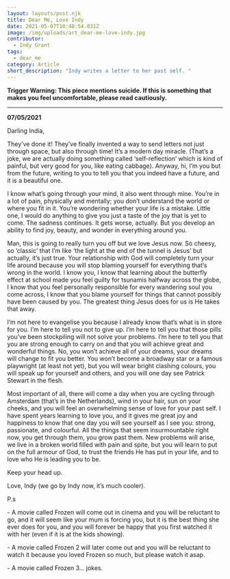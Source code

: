 ```yaml
---
layout: layouts/post.njk
title: Dear Me, Love Indy
date: 2021-05-07T10:48:54.031Z
image: /img/uploads/art_dear-me-love-indy.jpg
contributor:
  - Indy Grant
tags:
  - dear_me
category: Article
short_description: "Indy writes a letter to her past self. "
---
```

**Trigger Warning: This piece mentions suicide. If this is something that makes you feel uncomfortable, please read cautiously.** 

- - -

**07/05/2021**

Darling India, 

They’ve done it! They’ve finally invented a way to send letters not just through space, but also through time! It’s a modern day miracle. (That’s a joke, we are actually doing something called ‘self-reflection’ which is kind of painful, but very good for you, like eating cabbage). Anyway, hi, I’m you but from the future, writing to you to tell you that you indeed have a future, and it is a beautiful one. 

I know what’s going through your mind, it also went through mine. You’re in a lot of pain, physically and mentally; you don’t understand the world or where you fit in it. You’re wondering whether your life is a mistake. Little one, I would do anything to give you just a taste of the joy that is yet to come. The sadness continues. It gets worse, actually. But you develop an ability to find joy, beauty, and wonder in everything around you. 

Man, this is going to really turn you off but we love Jesus now. So cheesy, so ‘classic’ that I’m like ‘the light at the end of the tunnel is Jesus’ but actually, it’s just true. Your relationship with God will completely turn your life around because you will stop blaming yourself for everything that’s wrong in the world. I know you, I know that learning about the butterfly effect at school made you feel guilty for tsunamis halfway across the globe, I know that you feel personally responsible for every wandering soul you come across, I know that you blame yourself for things that cannot possibly have been caused by you. The greatest thing Jesus does for us is He takes that away. 

I’m not here to evangelise you because I already know that’s what is in store for you. I’m here to tell you not to give up. I’m here to tell you that those pills you’ve been stockpiling will not solve your problems. I’m here to tell you that you are strong enough to carry on and that you will achieve great and wonderful things. No, you won’t achieve all of your dreams, your dreams will change to fit you better. You won’t become a broadway star or a famous playwright (at least not yet), but you will wear bright clashing colours, you will speak up for yourself and others, and you will one day see Patrick Stewart in the flesh. 

Most important of all, there will come a day when you are cycling through Amsterdam (that’s in the Netherlands), wind in your hair, sun on your cheeks, and you will feel an overwhelming sense of love for your past self. I have spent years learning to love you, and it gives me great joy and happiness to know that one day you will see yourself as I see you: strong, passionate, and colourful. All the things that seem insurmountable right now, you get through them, you grow past them. New problems will arise, we live in a broken world filled with pain and spite, but you will learn to put on the full armour of God, to trust the friends He has put in your life, and to love who He is leading you to be. 

Keep your head up. 

Love, Indy (we go by Indy now, it’s much cooler). 

P.s

\- A movie called Frozen will come out in cinema and you will be reluctant to go, and it will seem like your mum is forcing you, but it is the best thing she ever does for you, and you will forever be happy that you first watched it with her (even if it is at the kids showing). 

\- A movie called Frozen 2 will later come out and you will be reluctant to watch it because you loved Frozen so much, but please watch it asap. 

\- A movie called Frozen 3… jokes.